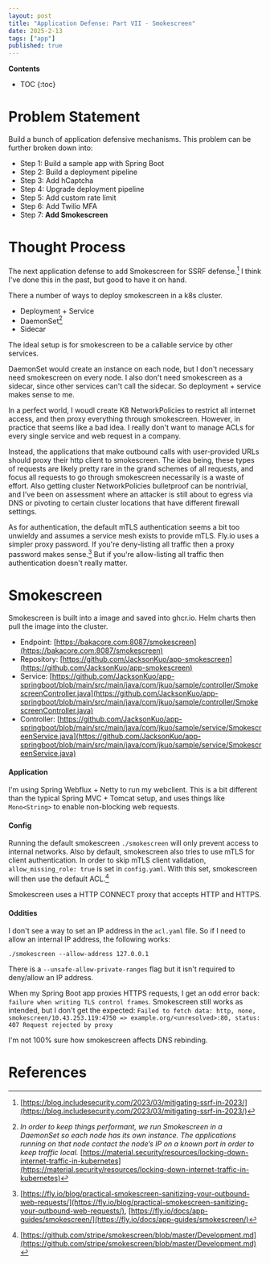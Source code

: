 ```yaml
---
layout: post
title: "Application Defense: Part VII - Smokescreen"
date: 2025-2-13
tags: ["app"]
published: true
---
```


**Contents**
* TOC
{:toc}

# Problem Statement
Build a bunch of application defensive mechanisms. This problem can be further broken down into:

* Step 1: Build a sample app with Spring Boot
* Step 2: Build a deployment pipeline
* Step 3: Add hCaptcha
* Step 4: Upgrade deployment pipeline
* Step 5: Add custom rate limit
* Step 6: Add Twilio MFA
* Step 7: **Add Smokescreen**

# Thought Process
The next application defense to add Smokescreen for SSRF defense.[^1] I think I've done this in the past, but good to have it on hand.

There a number of ways to deploy smokescreen in a k8s cluster.

* Deployment + Service
* DaemonSet[^2]
* Sidecar

The ideal setup is for smokescreen to be a callable service by other services.  

DaemonSet would create an instance on each node, but I don't necessary need smokescreen on every node. I also don't need smokescreen as a sidecar, since other services can't call the sidecar. So deployment + service makes sense to me.

In a perfect world, I woudl create K8 NetworkPolicies to restrict all internet access, and then proxy everything through smokescreen. However, in practice that seems like a bad idea. I really don't want to manage ACLs for every single service and web request in a company. 

Instead, the applications that make outbound calls with user-provided URLs should proxy their http client to smokescreen. The idea being, these types of requests are likely pretty rare in the grand schemes of all requests, and focus all requests to go through smokescreen necessarily is a waste of effort. Also getting cluster NetworkPolicies bulletproof can be nontrivial, and I've been on assessment where an attacker is still about to egress via DNS or pivoting to certain cluster locations that have different firewall settings. 

As for authentication, the default mTLS authentication seems a bit too unwieldy and assumes a service mesh exists to provide mTLS. Fly.io uses a simpler proxy password. If you're deny-listing all traffic then a proxy password makes sense.[^3] But if you're allow-listing all traffic then authentication doesn't really matter. 

# Smokescreen
Smokescreen is built into a image and saved into ghcr.io. Helm charts then pull the image into the cluster.

* Endpoint: [https://bakacore.com:8087/smokescreen](https://bakacore.com:8087/smokescreen)
* Repository: [https://github.com/JacksonKuo/app-smokescreen](https://github.com/JacksonKuo/app-smokescreen)
* Service: [https://github.com/JacksonKuo/app-springboot/blob/main/src/main/java/com/jkuo/sample/controller/SmokescreenController.java](https://github.com/JacksonKuo/app-springboot/blob/main/src/main/java/com/jkuo/sample/controller/SmokescreenController.java)
* Controller: [https://github.com/JacksonKuo/app-springboot/blob/main/src/main/java/com/jkuo/sample/service/SmokescreenService.java](https://github.com/JacksonKuo/app-springboot/blob/main/src/main/java/com/jkuo/sample/service/SmokescreenService.java)

#### Application
I'm using Spring Webflux + Netty to run my webclient. This is a bit different than the typical Spring MVC + Tomcat setup, and uses things like `Mono<String>` to enable non-blocking web requests.

#### Config
Running the default smokescreen `./smokescreen` will only prevent access to internal networks. Also by default, smokescreen also tries to use mTLS for client authentication. In order to skip mTLS client validation, `allow_missing_role: true` is set in `config.yaml`. With this set, smokescreen will then use the default ACL.[^4]

Smokescreen uses a HTTP CONNECT proxy that accepts HTTP and HTTPS. 

#### Oddities
I don't see a way to set an IP address in the `acl.yaml` file. So if I need to allow an internal IP address, the following works:

`./smokescreen --allow-address 127.0.0.1`

There is a `--unsafe-allow-private-ranges` flag but it isn't required to deny/allow an IP address. 

When my Spring Boot app proxies HTTPS requests, I get an odd error back: `failure when writing TLS control frames`. Smokescreen still works as intended, but I don't get the expected: `Failed to fetch data: http, none, smokescreen/10.43.253.119:4750 => example.org/<unresolved>:80, status: 407 Request rejected by proxy`

I'm not 100% sure how smokescreen affects DNS rebinding. 

# References
[^1]: [https://blog.includesecurity.com/2023/03/mitigating-ssrf-in-2023/](https://blog.includesecurity.com/2023/03/mitigating-ssrf-in-2023/)

[^2]: *In order to keep things performant, we run Smokescreen in a DaemonSet so each node has its own instance. The applications running on that node contact the node’s IP on a known port in order to keep traffic local.* [https://material.security/resources/locking-down-internet-traffic-in-kubernetes](https://material.security/resources/locking-down-internet-traffic-in-kubernetes)

[^3]: [https://fly.io/blog/practical-smokescreen-sanitizing-your-outbound-web-requests/](https://fly.io/blog/practical-smokescreen-sanitizing-your-outbound-web-requests/), [https://fly.io/docs/app-guides/smokescreen/](https://fly.io/docs/app-guides/smokescreen/)

[^4]: [https://github.com/stripe/smokescreen/blob/master/Development.md](https://github.com/stripe/smokescreen/blob/master/Development.md)